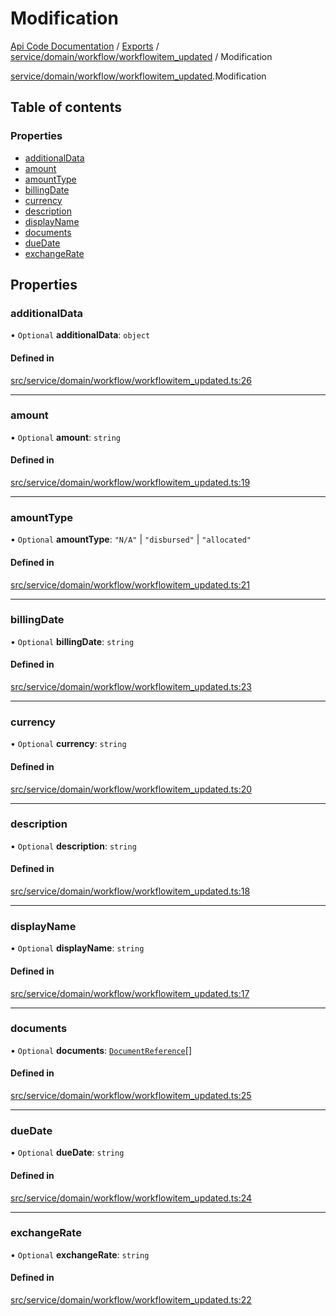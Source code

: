 # Modification
 
[Api Code Documentation](../README.md) / [Exports](../modules.md) / [service/domain/workflow/workflowitem\_updated](../modules/service_domain_workflow_workflowitem_updated.md) / Modification

[service/domain/workflow/workflowitem_updated](../modules/service_domain_workflow_workflowitem_updated.md).Modification

## Table of contents

### Properties

- [additionalData](service_domain_workflow_workflowitem_updated.Modification.md#additionaldata)
- [amount](service_domain_workflow_workflowitem_updated.Modification.md#amount)
- [amountType](service_domain_workflow_workflowitem_updated.Modification.md#amounttype)
- [billingDate](service_domain_workflow_workflowitem_updated.Modification.md#billingdate)
- [currency](service_domain_workflow_workflowitem_updated.Modification.md#currency)
- [description](service_domain_workflow_workflowitem_updated.Modification.md#description)
- [displayName](service_domain_workflow_workflowitem_updated.Modification.md#displayname)
- [documents](service_domain_workflow_workflowitem_updated.Modification.md#documents)
- [dueDate](service_domain_workflow_workflowitem_updated.Modification.md#duedate)
- [exchangeRate](service_domain_workflow_workflowitem_updated.Modification.md#exchangerate)

## Properties

### additionalData

• `Optional` **additionalData**: `object`

#### Defined in

[src/service/domain/workflow/workflowitem_updated.ts:26](https://github.com/openkfw/TruBudget/blob/0804644/api/src/service/domain/workflow/workflowitem_updated.ts#L26)

___

### amount

• `Optional` **amount**: `string`

#### Defined in

[src/service/domain/workflow/workflowitem_updated.ts:19](https://github.com/openkfw/TruBudget/blob/0804644/api/src/service/domain/workflow/workflowitem_updated.ts#L19)

___

### amountType

• `Optional` **amountType**: ``"N/A"`` \| ``"disbursed"`` \| ``"allocated"``

#### Defined in

[src/service/domain/workflow/workflowitem_updated.ts:21](https://github.com/openkfw/TruBudget/blob/0804644/api/src/service/domain/workflow/workflowitem_updated.ts#L21)

___

### billingDate

• `Optional` **billingDate**: `string`

#### Defined in

[src/service/domain/workflow/workflowitem_updated.ts:23](https://github.com/openkfw/TruBudget/blob/0804644/api/src/service/domain/workflow/workflowitem_updated.ts#L23)

___

### currency

• `Optional` **currency**: `string`

#### Defined in

[src/service/domain/workflow/workflowitem_updated.ts:20](https://github.com/openkfw/TruBudget/blob/0804644/api/src/service/domain/workflow/workflowitem_updated.ts#L20)

___

### description

• `Optional` **description**: `string`

#### Defined in

[src/service/domain/workflow/workflowitem_updated.ts:18](https://github.com/openkfw/TruBudget/blob/0804644/api/src/service/domain/workflow/workflowitem_updated.ts#L18)

___

### displayName

• `Optional` **displayName**: `string`

#### Defined in

[src/service/domain/workflow/workflowitem_updated.ts:17](https://github.com/openkfw/TruBudget/blob/0804644/api/src/service/domain/workflow/workflowitem_updated.ts#L17)

___

### documents

• `Optional` **documents**: [`DocumentReference`](service_domain_document_document.DocumentReference.md)[]

#### Defined in

[src/service/domain/workflow/workflowitem_updated.ts:25](https://github.com/openkfw/TruBudget/blob/0804644/api/src/service/domain/workflow/workflowitem_updated.ts#L25)

___

### dueDate

• `Optional` **dueDate**: `string`

#### Defined in

[src/service/domain/workflow/workflowitem_updated.ts:24](https://github.com/openkfw/TruBudget/blob/0804644/api/src/service/domain/workflow/workflowitem_updated.ts#L24)

___

### exchangeRate

• `Optional` **exchangeRate**: `string`

#### Defined in

[src/service/domain/workflow/workflowitem_updated.ts:22](https://github.com/openkfw/TruBudget/blob/0804644/api/src/service/domain/workflow/workflowitem_updated.ts#L22)
